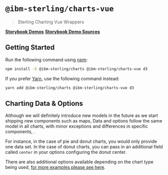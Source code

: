 # `@ibm-sterling/charts-vue`

> Sterling Charting Vue Wrappers

**[Storybook Demos](https://ibm.github.io/sterling-dataviz/vue)**
**[Storybook Demo Sources](https://github.com/IBM/sterling-dataviz/tree/master/packages/vue/stories)**

## Getting Started

Run the following command using [npm](https://www.npmjs.com/):

```bash
npm install -S @ibm-sterling/charts @ibm-sterling/charts-vue d3
```

If you prefer [Yarn](https://yarnpkg.com/en/), use the following command
instead:

```bash
yarn add @ibm-sterling/charts @ibm-sterling/charts-vue d3
```

## Charting Data & Options
Although we will definitely introduce new models in the future as we start shipping new components such as maps, Data and options follow the same model in all charts, with minor exceptions and differences in specific components, .

For instance, in the case of pie and donut charts, you would only provide one data set. In the case of donut charts, you can pass in an additional field called `center` in your options configuring the donut center.

There are also additional options available depending on the chart type being used, [for more examples please see here](https://github.com/IBM/sterling-dataviz/tree/master/packages/core/demo/demo-data).
